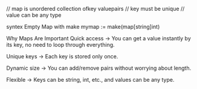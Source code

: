 // map is unordered collection ofkey valuepairs
// key must be unique
// value can be any type

syntex 
Empty Map with make
mymap := make(map[string]int)


 Why Maps Are Important
Quick access → You can get a value instantly by its key, no need to loop through everything.

Unique keys → Each key is stored only once.

Dynamic size → You can add/remove pairs without worrying about length.

Flexible → Keys can be string, int, etc., and values can be any type.